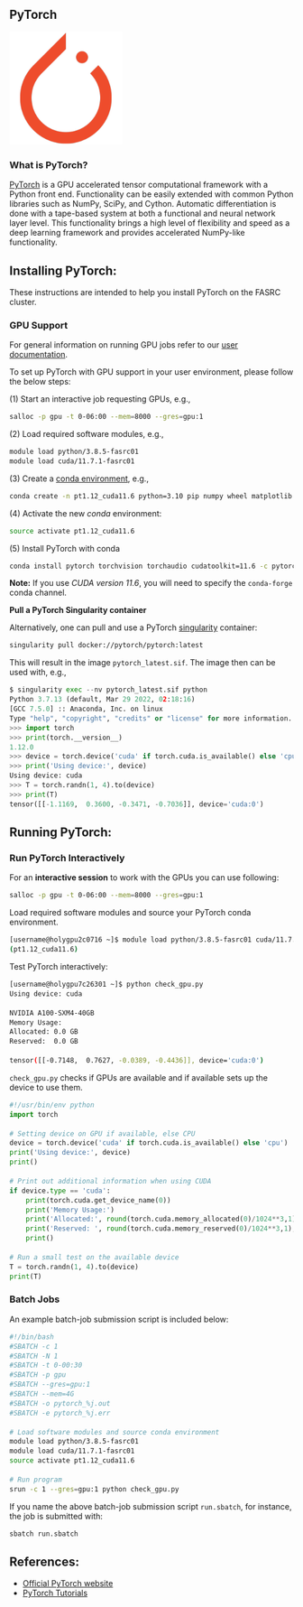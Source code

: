 ## PyTorch

<img src="Images/pytorch-logo.png" alt="PyTorch-logo" width="200"/>

### What is PyTorch?

[PyTorch](https://pytorch.org) is a GPU accelerated tensor computational framework with a Python front end. Functionality can be easily extended with common Python libraries such as NumPy, SciPy, and Cython. Automatic differentiation is done with a tape-based system at both a functional and neural network layer level. This functionality brings a high level of flexibility and speed as a deep learning framework and provides accelerated NumPy-like functionality.

## Installing PyTorch:

These instructions are intended to help you install PyTorch on the FASRC cluster.

### GPU Support

For general information on running GPU jobs refer to our [user documentation](https://www.rc.fas.harvard.edu/resources/documentation/gpgpu-computing-on-the-cluster).

To set up PyTorch with GPU support in your user environment, please follow the below steps:

(1) Start an interactive job requesting GPUs, e.g.,

```bash
salloc -p gpu -t 0-06:00 --mem=8000 --gres=gpu:1 
```

(2) Load required software modules, e.g.,

```bash
module load python/3.8.5-fasrc01
module load cuda/11.7.1-fasrc01
```

(3) Create a [conda environment](https://conda.io/projects/conda/en/latest/index.html), e.g.,

```bash
conda create -n pt1.12_cuda11.6 python=3.10 pip numpy wheel matplotlib
```

(4) Activate the new *conda* environment:

```bash
source activate pt1.12_cuda11.6
```

(5) Install PyTorch with conda

```bash
conda install pytorch torchvision torchaudio cudatoolkit=11.6 -c pytorch -c conda-forge
```
**Note:** If you use *CUDA version 11.6*, you will need to specify the <code>conda-forge</code> conda channel.

**Pull a PyTorch Singularity container**

Alternatively, one can pull and use a PyTorch [singularity](https://docs.sylabs.io/guides/3.5/user-guide/index.html) container:

```bash
singularity pull docker://pytorch/pytorch:latest
```
This will result in the image <code>pytorch_latest.sif</code>. The image then can be used with, e.g.,

```python
$ singularity exec --nv pytorch_latest.sif python
Python 3.7.13 (default, Mar 29 2022, 02:18:16) 
[GCC 7.5.0] :: Anaconda, Inc. on linux
Type "help", "copyright", "credits" or "license" for more information.
>>> import torch
>>> print(torch.__version__)
1.12.0
>>> device = torch.device('cuda' if torch.cuda.is_available() else 'cpu')
>>> print('Using device:', device)
Using device: cuda
>>> T = torch.randn(1, 4).to(device)
>>> print(T)
tensor([[-1.1169,  0.3600, -0.3471, -0.7036]], device='cuda:0')
```

## Running PyTorch:

### Run PyTorch Interactively

For an **interactive session** to work with the GPUs you can use following:

```bash
salloc -p gpu -t 0-06:00 --mem=8000 --gres=gpu:1 
```

Load required software modules and source your PyTorch conda environment.

```bash
[username@holygpu2c0716 ~]$ module load python/3.8.5-fasrc01 cuda/11.7.1-fasrc01  && source activate pt1.12_cuda11.6
(pt1.12_cuda11.6)
```

Test PyTorch interactively:

```bash
[username@holygpu7c26301 ~]$ python check_gpu.py 
Using device: cuda

NVIDIA A100-SXM4-40GB
Memory Usage:
Allocated: 0.0 GB
Reserved:  0.0 GB

tensor([[-0.7148,  0.7627, -0.0389, -0.4436]], device='cuda:0')
```

<code>check_gpu.py</code> checks if GPUs are available and if available sets up the device to use them.

```python
#!/usr/bin/env python
import torch

# Setting device on GPU if available, else CPU
device = torch.device('cuda' if torch.cuda.is_available() else 'cpu')
print('Using device:', device)
print()

# Print out additional information when using CUDA
if device.type == 'cuda':
    print(torch.cuda.get_device_name(0))
    print('Memory Usage:')
    print('Allocated:', round(torch.cuda.memory_allocated(0)/1024**3,1), 'GB')
    print('Reserved: ', round(torch.cuda.memory_reserved(0)/1024**3,1), 'GB')
    print()

# Run a small test on the available device
T = torch.randn(1, 4).to(device)
print(T)
```

### Batch Jobs

An example batch-job submission script is included below:

```bash
#!/bin/bash
#SBATCH -c 1
#SBATCH -N 1
#SBATCH -t 0-00:30
#SBATCH -p gpu
#SBATCH --gres=gpu:1
#SBATCH --mem=4G
#SBATCH -o pytorch_%j.out 
#SBATCH -e pytorch_%j.err 

# Load software modules and source conda environment
module load python/3.8.5-fasrc01
module load cuda/11.7.1-fasrc01
source activate pt1.12_cuda11.6

# Run program
srun -c 1 --gres=gpu:1 python check_gpu.py 
```

If you name the above batch-job submission script <code>run.sbatch</code>, for instance, the job is submitted with:

```bash
sbatch run.sbatch
```

## References:

* [Official PyTorch website](https://pytorch.org)
* [PyTorch Tutorials](https://pytorch.org/tutorials/)
